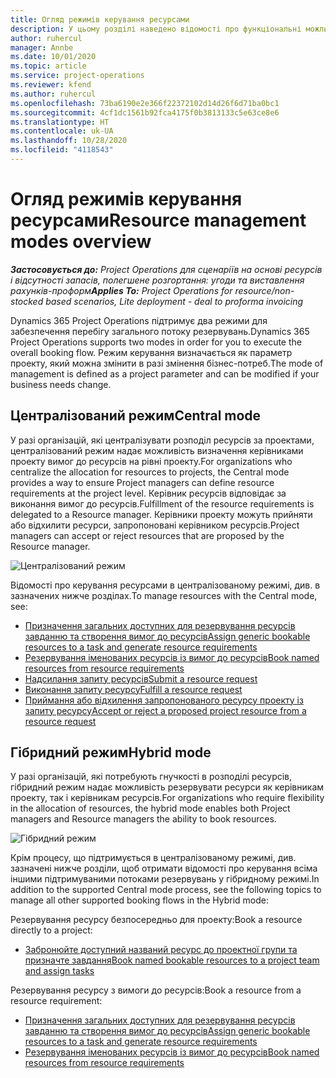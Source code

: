 ```yaml
---
title: Огляд режимів керування ресурсами
description: У цьому розділі наведено відомості про функціональні можливості керування ресурсами в Dynamics 365 Project Operations.
author: ruhercul
manager: Annbe
ms.date: 10/01/2020
ms.topic: article
ms.service: project-operations
ms.reviewer: kfend
ms.author: ruhercul
ms.openlocfilehash: 73ba6190e2e366f22372102d14d26f6d71ba0bc1
ms.sourcegitcommit: 4cf1dc1561b92fca4175f0b3813133c5e63ce8e6
ms.translationtype: HT
ms.contentlocale: uk-UA
ms.lasthandoff: 10/28/2020
ms.locfileid: "4118543"
---
```

# <a name="resource-management-modes-overview"></a><span data-ttu-id="79cd8-103">Огляд режимів керування ресурсами</span><span class="sxs-lookup"><span data-stu-id="79cd8-103">Resource management modes overview</span></span>

<span data-ttu-id="79cd8-104">_**Застосовується до:** Project Operations для сценаріїв на основі ресурсів і відсутності запасів, полегшене розгортання: угоди та виставлення рахунків-проформ_</span><span class="sxs-lookup"><span data-stu-id="79cd8-104">_**Applies To:** Project Operations for resource/non-stocked based scenarios, Lite deployment - deal to proforma invoicing_</span></span>


<span data-ttu-id="79cd8-105">Dynamics 365 Project Operations підтримує два режими для забезпечення перебігу загального потоку резервувань.</span><span class="sxs-lookup"><span data-stu-id="79cd8-105">Dynamics 365 Project Operations supports two modes in order for you to execute the overall booking flow.</span></span> <span data-ttu-id="79cd8-106">Режим керування визначається як параметр проекту, який можна змінити в разі змінення бізнес-потреб.</span><span class="sxs-lookup"><span data-stu-id="79cd8-106">The mode of management is defined as a project parameter and can be modified if your business needs change.</span></span>    

## <a name="central-mode"></a><span data-ttu-id="79cd8-107">Централізований режим</span><span class="sxs-lookup"><span data-stu-id="79cd8-107">Central mode</span></span>
<span data-ttu-id="79cd8-108">У разі організацій, які централізувати розподіл ресурсів за проектами, централізований режим надає можливість визначення керівниками проекту вимог до ресурсів на рівні проекту.</span><span class="sxs-lookup"><span data-stu-id="79cd8-108">For organizations who centralize the allocation for resources to projects, the Central mode provides a way to ensure Project managers can define resource requirements at the project level.</span></span> <span data-ttu-id="79cd8-109">Керівник ресурсів відповідає за виконання вимог до ресурсів.</span><span class="sxs-lookup"><span data-stu-id="79cd8-109">Fulfillment of the resource requirements is delegated to a Resource manager.</span></span> <span data-ttu-id="79cd8-110">Керівники проекту можуть прийняти або відхилити ресурси, запропоновані керівником ресурсів.</span><span class="sxs-lookup"><span data-stu-id="79cd8-110">Project managers can accept or reject resources that are proposed by the Resource manager.</span></span>

![Централізований режим](./media/resource-management-central.png)

<span data-ttu-id="79cd8-112">Відомості про керування ресурсами в централізованому режимі, див. в зазначених нижче розділах.</span><span class="sxs-lookup"><span data-stu-id="79cd8-112">To manage resources with the Central mode, see:</span></span>

- [<span data-ttu-id="79cd8-113">Призначення загальних доступних для резервування ресурсів завданню та створення вимог до ресурсів</span><span class="sxs-lookup"><span data-stu-id="79cd8-113">Assign generic bookable resources to a task and generate resource requirements</span></span>](https://docs.microsoft.com/dynamics365/project-service/assign-generic-bookable-resource)
- [<span data-ttu-id="79cd8-114">Резервування іменованих ресурсів із вимог до ресурсів</span><span class="sxs-lookup"><span data-stu-id="79cd8-114">Book named resources from resource requirements</span></span>](https://docs.microsoft.com/dynamics365/project-service/book-named-resource)
- [<span data-ttu-id="79cd8-115">Надсилання запиту ресурсів</span><span class="sxs-lookup"><span data-stu-id="79cd8-115">Submit a resource request</span></span>](https://docs.microsoft.com/dynamics365/project-service/submit-resource-request)
- [<span data-ttu-id="79cd8-116">Виконання запиту ресурсу</span><span class="sxs-lookup"><span data-stu-id="79cd8-116">Fulfill a resource request</span></span>](https://docs.microsoft.com/dynamics365/project-service/resource-management-fulfill-requests)
- [<span data-ttu-id="79cd8-117">Приймання або відхилення запропонованого ресурсу проекту із запиту ресурсу</span><span class="sxs-lookup"><span data-stu-id="79cd8-117">Accept or reject a proposed project resource from a resource request</span></span>](https://docs.microsoft.com/dynamics365/project-service/accept-reject-proposed-resource)

## <a name="hybrid-mode"></a><span data-ttu-id="79cd8-118">Гібридний режим</span><span class="sxs-lookup"><span data-stu-id="79cd8-118">Hybrid mode</span></span>
<span data-ttu-id="79cd8-119">У разі організацій, які потребують гнучкості в розподілі ресурсів, гібридний режим надає можливість резервувати ресурси як керівникам проекту, так і керівникам ресурсів.</span><span class="sxs-lookup"><span data-stu-id="79cd8-119">For organizations who require flexibility in the allocation of resources, the hybrid mode enables both Project managers and Resource managers the ability to book resources.</span></span>

![Гібридний режим](./media/resource-management-hybrid.png)

<span data-ttu-id="79cd8-121">Крім процесу, що підтримується в централізованому режимі, див. зазначені нижче розділи, щоб отримати відомості про керування всіма іншими підтримуваними потоками резервувань у гібридному режимі.</span><span class="sxs-lookup"><span data-stu-id="79cd8-121">In addition to the supported Central mode process, see the following topics to manage all other supported booking flows in the Hybrid mode:</span></span>

<span data-ttu-id="79cd8-122">Резервування ресурсу безпосередньо для проекту:</span><span class="sxs-lookup"><span data-stu-id="79cd8-122">Book a resource directly to a project:</span></span>
- [<span data-ttu-id="79cd8-123">Забронюйте доступний названий ресурс до проектної групи та призначте завдання</span><span class="sxs-lookup"><span data-stu-id="79cd8-123">Book named bookable resources to a project team and assign tasks</span></span>](https://docs.microsoft.com/dynamics365/project-service/assign-named-bookable-resource)

<span data-ttu-id="79cd8-124">Резервування ресурсу з вимоги до ресурсів:</span><span class="sxs-lookup"><span data-stu-id="79cd8-124">Book a resource from a resource requirement:</span></span>
- [<span data-ttu-id="79cd8-125">Призначення загальних доступних для резервування ресурсів завданню та створення вимог до ресурсів</span><span class="sxs-lookup"><span data-stu-id="79cd8-125">Assign generic bookable resources to a task and generate resource requirements</span></span>](https://docs.microsoft.com/dynamics365/project-service/assign-generic-bookable-resource)
- [<span data-ttu-id="79cd8-126">Резервування іменованих ресурсів із вимог до ресурсів</span><span class="sxs-lookup"><span data-stu-id="79cd8-126">Book named resources from resource requirements</span></span>](https://docs.microsoft.com/dynamics365/project-service/book-named-resource)
